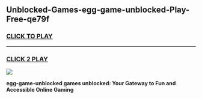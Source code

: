 
## Unblocked-Games-egg-game-unblocked-Play-Free-qe79f
<h3>
<a href="https://premium76.site?title=egg-game-unblocked&ref=18A1">CLICK TO PLAY</a></h3>
<hr>

<h3>
<a href="https://premium76.site?title=egg-game-unblocked&ref=18A1">CLICK 2 PLAY</a>
  
</h3>

<a href="https://premium76.site?title=egg-game-unblocked&ref=18A1"><img src="https://clearcache.store/games.png"></a>


**egg-game-unblocked games unblocked: Your Gateway to Fun and Accessible Online Gaming**

